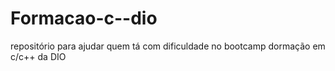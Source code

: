 # Formacao-c--dio
repositório para ajudar quem tá com dificuldade no bootcamp dormação em c/c++ da DIO
